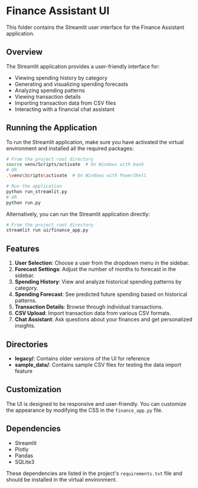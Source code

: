 # Finance Assistant UI

This folder contains the Streamlit user interface for the Finance Assistant application.

## Overview

The Streamlit application provides a user-friendly interface for:

- Viewing spending history by category
- Generating and visualizing spending forecasts
- Analyzing spending patterns
- Viewing transaction details
- Importing transaction data from CSV files
- Interacting with a financial chat assistant

## Running the Application

To run the Streamlit application, make sure you have activated the virtual environment and installed all the required packages:

```bash
# From the project root directory
source venv/Scripts/activate  # On Windows with bash
# OR
.\venv\Scripts\activate  # On Windows with PowerShell

# Run the application
python run_streamlit.py
# OR
python run.py
```

Alternatively, you can run the Streamlit application directly:

```bash
# From the project root directory
streamlit run ui/finance_app.py
```

## Features

1. **User Selection**: Choose a user from the dropdown menu in the sidebar.
2. **Forecast Settings**: Adjust the number of months to forecast in the sidebar.
3. **Spending History**: View and analyze historical spending patterns by category.
4. **Spending Forecast**: See predicted future spending based on historical patterns.
5. **Transaction Details**: Browse through individual transactions.
6. **CSV Upload**: Import transaction data from various CSV formats.
7. **Chat Assistant**: Ask questions about your finances and get personalized insights.

## Directories

- **legacy/**: Contains older versions of the UI for reference
- **sample_data/**: Contains sample CSV files for testing the data import feature

## Customization

The UI is designed to be responsive and user-friendly. You can customize the appearance by modifying the CSS in the `finance_app.py` file.

## Dependencies

- Streamlit
- Plotly
- Pandas
- SQLite3

These dependencies are listed in the project's `requirements.txt` file and should be installed in the virtual environment.
